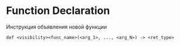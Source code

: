 # Function Declaration

Инструкция объявления новой функции

```ehir
def <visibility><func_name>(<arg_1>, ..., <arg_N>) -> <ret_type>
```
